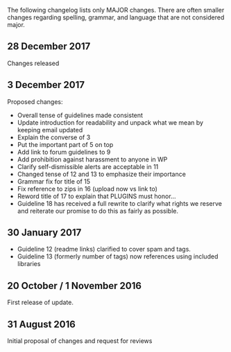 The following changelog lists only MAJOR changes. There are often smaller changes regarding spelling, grammar, and language that are not considered major.

## 28 December 2017 

Changes released

## 3 December 2017

Proposed changes:

* Overall tense of guidelines made consistent
* Update introduction for readability and unpack what we mean by keeping email updated
* Explain the converse of 3
* Put the important part of 5 on top
* Add link to forum guidelines to 9
* Add prohibition against harassment to anyone in WP
* Clarify self-dismissible alerts are acceptable in 11
* Changed tense of 12 and 13 to emphasize their importance
* Grammar fix for title of 15
* Fix reference to zips in 16 (upload now vs link to)
* Reword title of 17 to explain that PLUGINS must honor…
* Guideline 18 has received a full rewrite to clarify what rights we reserve and reiterate our promise to do this as fairly as possible.

## 30 January 2017

* Guideline 12 (readme links) clarified to cover spam and tags.
* Guideline 13 (formerly number of tags) now references using included libraries

## 20 October / 1 November 2016 

First release of update.

## 31 August 2016

Initial proposal of changes and request for reviews